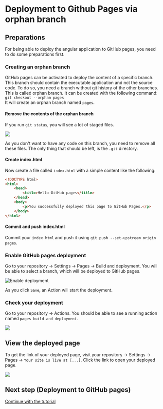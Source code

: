 # Deployment to Github Pages via orphan branch

## Preparations
For being able to deploy the angular application to GitHub pages, you need to do some preparations first.

### Creating an orphan branch
GitHub pages can be activated to deploy the content of a specific branch.
This branch should contain the executable application and not the source code.
To do so, you need a branch without git history of the other branches. This is called orphan branch.
It can be created with the following command:  
`git checkout --orphan pages`  
It will create an orphan branch named `pages`.

#### Remove the contents of the orphan branch
If you run `git status`, you will see a lot of staged files.  

![](assets/git-status.png)  

As you don't want to have any code on this branch, you need to remove all these files.
The only thing that should be left, is the `.git` directory.

#### Create index.html
Now create a file called `index.html` with a simple content like the following:
```html
<!DOCTYPE html>
<html>
    <head>
        <title>Hello GitHub pages</title>
    </head>
    <body>
        <p>You successfully deployed this page to GitHub Pages.</p>
    </body>
</html>
```
#### Commit and push index.html
Commit your `index.html` and push it using `git push --set-upstream origin pages`.

### Enable GitHub pages deployment
Go to your repository &rarr; Settings &rarr; Pages &rarr; Build and deployment. 
You will be able to select a branch, which will be deployed to GitHub pages.  

![Enable deployment](assets/enable-deployment.png)  

As you click `Save`, an Action will start the deployment.

### Check your deployment
Go to your repository &rarr; Actions.
You should be able to see a running action named `pages build and deployment`.  

![](assets/check-deployment-action.png)

## View the deployed page
To get the link of your deployed page,
visit your repository &rarr; Settings &rarr; Pages &rarr; `Your site is live at [...]`.
Click the link to open your deployed page.  

![](assets/view-github-page.png)


## Next step (Deployment to GitHub pages)
[Continue with the tutorial](deployment-workflow.md)